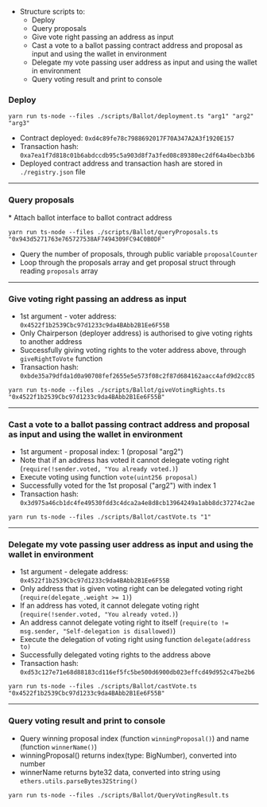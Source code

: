 * Structure scripts to:
  * Deploy
  * Query proposals
  * Give vote right passing an address as input
  * Cast a vote to a ballot passing contract address and proposal as input and using the wallet in environment
  * Delegate my vote passing user address as input and using the wallet in environment
  * Query voting result and print to console


<h3> Deploy </h3>

```
yarn run ts-node --files ./scripts/Ballot/deployment.ts "arg1" "arg2" "arg3"

```
  * Contract deployed: ``0xd4c89fe78c7988692017F70A347A2A3f1920E157``
  * Transaction hash: ``0xa7ea1f7d818c01b6abdccdb95c5a903d8f7a3fed08c89380ec2df64a4becb3b6``
  * Deployed contract address and transaction hash are stored in ``./registry.json`` file

<hr />

<h3> Query proposals </h3>
  * Attach ballot interface to ballot contract address

```
yarn run ts-node --files ./scripts/Ballot/queryProposals.ts "0x943d5271763e765727538AF7494309FC94C0B0DF"
```
  * Query the number of proposals, through public variable ``proposalCounter``
  * Loop through the proposals array and get proposal struct through reading ``proposals`` array
<hr />

<h3>Give voting right passing an address as input</h3>
  
  * 1st argument - voter address: ``0x4522f1b2539Cbc97d1233c9da4BAbb2B1Ee6F55B``
  * Only Chairperson (deployer address) is authorised to give voting rights to another address
  * Successfully giving voting rights to the voter address above, through ``giveRightToVote`` function
  * Transaction hash: ``0xbde35a79dfda1d0a90708fef2655e5e573f08c2f87d684162aacc4afd9d2cc85``

```
yarn run ts-node --files ./scripts/Ballot/giveVotingRights.ts "0x4522f1b2539Cbc97d1233c9da4BAbb2B1Ee6F55B"
```
<hr />

<h3>Cast a vote to a ballot passing contract address and proposal as input and using the wallet in environment</h3>

  * 1st argument - proposal index: 1 (proposal "arg2")
  * Note that if an address has voted it cannot delegate voting right (``require(!sender.voted, "You already voted.)``)
  * Execute voting using function ``vote(uint256 proposal)``
  * Successfully voted for the 1st proposal ("arg2") with index 1
  * Transaction hash: ``0x3d975a46cb1dc4fe49530fdd3c4dca2a4e8d8cb13964249a1abb8dc37274c2ae``
```
yarn run ts-node --files ./scripts/Ballot/castVote.ts "1"

```
<hr />

<h3>Delegate my vote passing user address as input and using the wallet in environment</h3>
  
  * 1st argument - delegate address: ``0x4522f1b2539Cbc97d1233c9da4BAbb2B1Ee6F55B``
  * Only address that is given voting right can be delegated voting right (``require(delegate_.weight >= 1)``)
  * If an address has voted, it cannot delegate voting right (``require(!sender.voted, "You already voted.)``)
  * An address cannot delegate voting right to itself (``require(to != msg.sender, "Self-delegation is disallowed)``)
  * Execute the delegation of voting right using function ``delegate(address to)``
  * Successfully delegated voting rights to the address above
  * Transaction hash: ``0xd53c127e71e68d88183cd116ef5fc5be500d6900db023effcd49d952c47be2b6``
```
yarn run ts-node --files ./scripts/Ballot/castVote.ts "0x4522f1b2539Cbc97d1233c9da4BAbb2B1Ee6F55B"

```
<hr />

<h3>Query voting result and print to console</h3>

  * Query winning proposal index (function ``winningProposal()``) and name (function ``winnerName()``)
  * winningProposal() returns index(type: BigNumber), converted into number 
  * winnerName returns byte32 data, converted into string using ``ethers.utils.parseBytes32String()``

```
yarn run ts-node --files ./scripts/Ballot/QueryVotingResult.ts 

```
